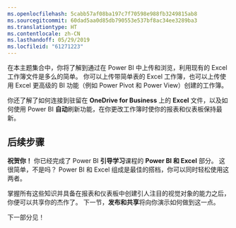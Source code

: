 ```yaml
---
ms.openlocfilehash: 5cabb57af08ba197c7f70598e988fb3249815ab8
ms.sourcegitcommit: 60dad5aa0d85db790553e537bf8ac34ee3289ba3
ms.translationtype: HT
ms.contentlocale: zh-CN
ms.lasthandoff: 05/29/2019
ms.locfileid: "61271223"
---
```

在本主题集合中，你将了解到通过在 Power BI 中上传和浏览，利用现有的 Excel 工作簿文件是多么的简单。 你可以上传带简单表的 Excel 工作簿，也可以上传使用 Excel 更高级的 BI 功能（例如 Power Pivot 和 Power View）创建的工作簿。

你还了解了如何连接到驻留在 **OneDrive for Business** 上的 **Excel** 文件，以及如何使用 Power BI **自动**刷新功能，在你更改工作簿时使你的报表和仪表板保持最新。

## <a name="next-steps"></a>后续步骤
**祝贺你！** 你已经完成了 Power BI **引导学习**课程的 **Power BI 和 Excel** 部分。 这很简单，不是吗？ Power BI 和 Excel 组成是最佳的搭档，你可以同时轻松使用这两者。

掌握所有这些知识并具备在报表和仪表板中创建引人注目的视觉对象的能力之后，你便可以共享你的杰作了。 下一节，**发布和共享**将向你演示如何做到这一点。

下一部分见！

